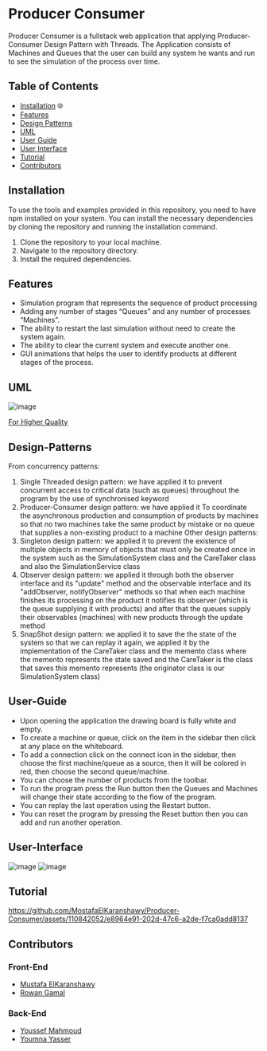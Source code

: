 # Producer Consumer
  Producer Consumer is a fullstack web application that applying Producer-Consumer Design Pattern with Threads.
  The Application consists of Machines and Queues that the user can build any system he wants and run to see the simulation of the process over time.
  
## Table of Contents

- [Installation](#Installation) 🌐
- [Features](#Features)
- [Design Patterns](#Design-Patterns)
- [UML](#UML)
- [User Guide](#User-Guide)
- [User Interface](#User-Interface)
- [Tutorial](#Tutorial)
- [Contributors](#Contributors)
  
## Installation

To use the tools and examples provided in this repository, you need to have npm installed on your system. You can install the necessary dependencies by cloning the repository and running the installation command.

1. Clone the repository to your local machine.
2. Navigate to the repository directory.
3. Install the required dependencies.

## Features
- Simulation program that represents the sequence of product processing
- Adding any number of stages “Queues” and any number of processes “Machines”.
- The ability to restart the last simulation without need to create the system again.
- The ability to clear the current system and execute another one.
- GUI animations that helps the user to identify products at different stages of the process.

## UML
![image](https://github.com/MostafaElKaranshawy/Producer-Consumer/assets/110842052/f5440d54-3ba8-4ed2-a741-2e28839f89f2)

[For Higher Quality](https://lucid.app/lucidchart/506df145-c24f-4126-a278-8a9723a28bb7/edit?view_items=vFi8li.ps7wM&invitationId=inv_7d9b55f5-4f49-45d8-a2ec-ff99d9244f71)

## Design-Patterns
From concurrency patterns:
  1. Single Threaded design pattern: we have applied it to prevent concurrent access to critical data (such as queues) throughout the program by the use of synchronised keyword
  2. Producer-Consumer design pattern: we have applied it To coordinate the asynchronous production and consumption of products by machines so that no two machines take the same product by mistake or no queue that supplies a non-existing product to a machine
Other design patterns:
  1. Singleton design pattern: we applied it to prevent the existence of multiple objects in memory of objects that must only be created once in the system such as the SimulationSystem class and the CareTaker class and also the SimulationService class
  2. Observer design pattern: we applied it through both the observer interface and its "update" method and the observable interface and its "addObserver, notifyObserver" methods so that when each machine finishes its processing on the product it notifies its observer (which is the queue supplying it with products) and after that the queues supply their observables (machines) with new products through the update method
  3. SnapShot design pattern: we applied it to save the the state of the system so that we can replay it again, we applied it by the implementation of the CareTaker class and the memento class where the memento represents the state saved and the CareTaker is the class that saves this memento represents (the originator class is our SimulationSystem class)

## User-Guide
  - Upon opening the application the drawing board is fully white and empty.
  - To create a machine or queue, click on the item in the sidebar then click at any
  place on the whiteboard.
  - To add a connection click on the connect icon in the sidebar, then choose the
  first machine/queue as a source, then it will be colored in red, then choose the
  second queue/machine.
  - You can choose the number of products from the toolbar.
  - To run the program press the Run button then the Queues and Machines will
  change their state according to the flow of the program.
  - You can replay the last operation using the Restart button.
  - You can reset the program by pressing the Reset button then you can add and
  run another operation.

## User-Interface
  ![image](https://github.com/MostafaElKaranshawy/Paint/assets/110842052/577e7aea-d950-4f74-b601-491a69f4c378)
  ![image](https://github.com/MostafaElKaranshawy/Paint/assets/110842052/09a6bc61-73e6-462d-b569-75ef5da9105a)


## Tutorial



https://github.com/MostafaElKaranshawy/Producer-Consumer/assets/110842052/e8964e91-202d-47c6-a2de-f7ca0add8137



## Contributors
### Front-End
- [Mustafa ElKaranshawy](https://github.com/MostafaElKaranshawy)
- [Rowan Gamal](https://github.com/rowanxgamal)
### Back-End
- [Youssef Mahmoud](https://github.com/Youssef-Mahmoud0)
- [Youmna Yasser](https://github.com/yomnay888)
